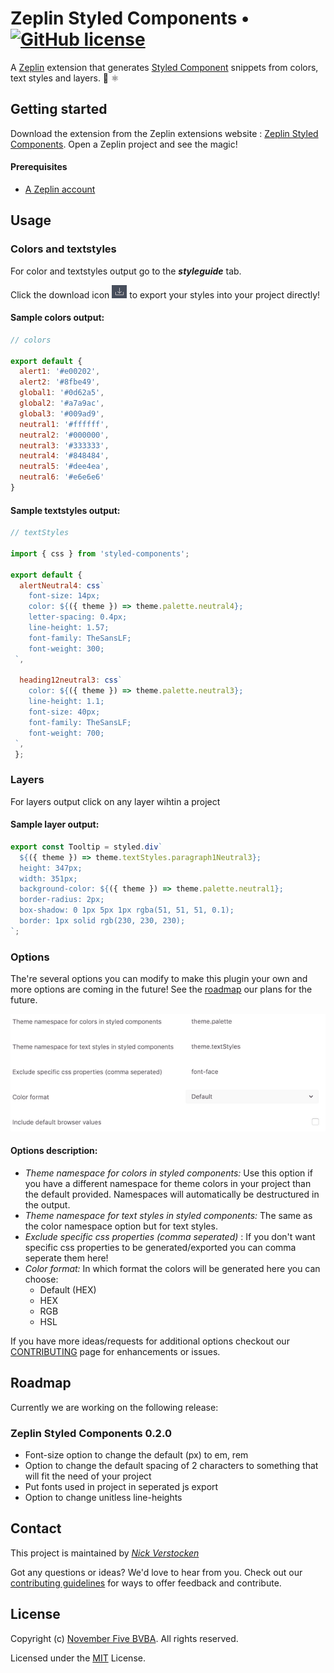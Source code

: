 # Zeplin Styled Components • [![GitHub license](https://img.shields.io/badge/license-MIT-blue.svg)](LICENSE.txt)

A [Zeplin](https://extensions.zeplin.io/) extension that generates [Styled Component](https://www.styled-components.com/) snippets from colors, text styles and layers. 💅 ⚛️ 

## Getting started

Download the extension from the Zeplin extensions website : [Zeplin Styled Components](https://extensions.zeplin.io/). Open a Zeplin project and see the magic!

#### Prerequisites
- [A Zeplin account](https://zeplin.io/)

## Usage
### Colors and textstyles
For color and textstyles output go to the ***styleguide*** tab.

Click the download icon ![Zeplin Styled Components options image](screenshots/downloadicon.png) to export your styles into your project directly!


#### Sample colors output:
```js
// colors

export default {
  alert1: '#e00202',
  alert2: '#8fbe49',
  global1: '#0d62a5',
  global2: '#a7a9ac',
  global3: '#009ad9',
  neutral1: '#ffffff',
  neutral2: '#000000',
  neutral3: '#333333',
  neutral4: '#848484',
  neutral5: '#dee4ea',
  neutral6: '#e6e6e6'
}
```
#### Sample textstyles output:
```js
// textStyles

import { css } from 'styled-components';

export default {
  alertNeutral4: css`
    font-size: 14px;
    color: ${({ theme }) => theme.palette.neutral4};
    letter-spacing: 0.4px;
    line-height: 1.57;
    font-family: TheSansLF;
    font-weight: 300;
 `,

  heading12neutral3: css`
    color: ${({ theme }) => theme.palette.neutral3};
    line-height: 1.1;
    font-size: 40px;
    font-family: TheSansLF;
    font-weight: 700;
 `,
 };
```
### Layers
For layers output click on any layer wihtin a project
#### Sample layer output:
```js
export const Tooltip = styled.div`
  ${({ theme }) => theme.textStyles.paragraph1Neutral3};
  height: 347px;
  width: 351px;
  background-color: ${({ theme }) => theme.palette.neutral1};
  border-radius: 2px;
  box-shadow: 0 1px 5px 1px rgba(51, 51, 51, 0.1);
  border: 1px solid rgb(230, 230, 230);
`;
```

### Options
The're several options you can modify to make this plugin your own and more options are coming in the future! See the [roadmap](##roadmap) our plans for the future.

![Zeplin Styled Components options image](screenshots/options.png)

#### Options description:
* *Theme namespace for colors in styled components:* Use this option if you have a different namespace for theme colors in your project than the default provided. Namespaces will automatically be destructured in the output.
* *Theme namespace for text styles in styled components:* The same as the color namespace option but for text styles.
* *Exclude specific css properties (comma seperated)* : If you don't want specific css properties to be generated/exported you can comma seperate them here!
* *Color format:* In which format the colors will be generated here you can choose:
    * Default (HEX)
    * HEX
    * RGB
    * HSL

If you have more ideas/requests for additional options checkout our [CONTRIBUTING](CONTRIBUTING.md) page for enhancements or issues.

## Roadmap
Currently we are working on the following release:
### Zeplin Styled Components 0.2.0
* Font-size option to change the default (px) to em, rem
* Option to change the default spacing of 2 characters to something that will fit the need of your project
* Put fonts used in project in seperated js export
* Option to change unitless line-heights

## Contact

This project is maintained by [*Nick Verstocken*](https://github.com/nickverstocken)

Got any questions or ideas? We'd love to hear from you. Check out our [contributing guidelines](CONTRIBUTING.md) for ways to offer feedback and contribute.



## License

Copyright (c) [November Five BVBA](https://novemberfive.co). All rights reserved.

Licensed under the [MIT](LICENSE.txt) License.
